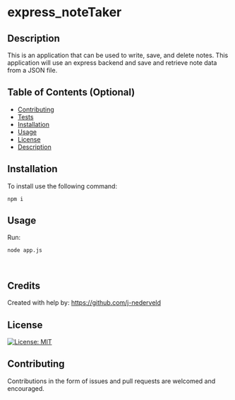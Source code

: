 # express_noteTaker


## Description 


This is an application that can be used to write, save, and delete notes. This application will use an express backend and save and retrieve note data from a JSON file. 



## Table of Contents (Optional)


* [Contributing](#contributing)
* [Tests](#tests)
* [Installation](#installation)
* [Usage](#usage)
* [License](#license)
* [Description](#description)


## Installation


To install use the following command:<br>
<pre><code>npm i</pre></code>

## Usage 

Run: <pre><code>node app.js</pre></code><br>


## Credits

Created with help by: https://github.com/j-nederveld


## License

[![License: MIT](https://img.shields.io/badge/License-MIT-yellow.svg)](https://opensource.org/licenses/MIT)


## Contributing

Contributions in the form of issues and pull requests are welcomed and encouraged.

